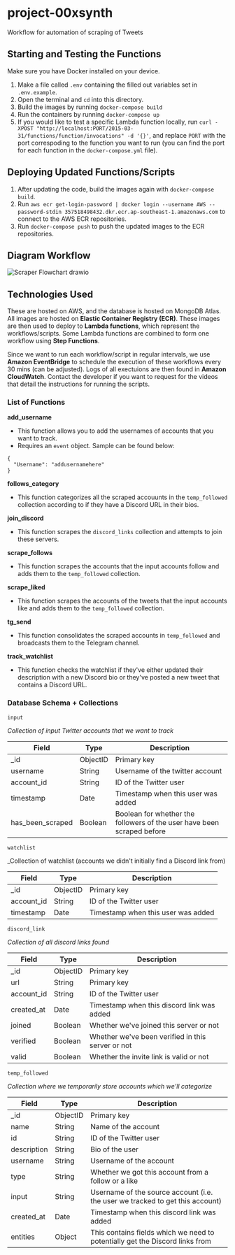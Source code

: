 # project-00xsynth

Workflow for automation of scraping of Tweets

## Starting and Testing the Functions
Make sure you have Docker installed on your device.

1. Make a file called `.env` containing the filled out variables set in `.env.example`.
2. Open the terminal and `cd` into this directory.
3. Build the images by running `docker-compose build`
4. Run the containers by running `docker-compose up`
5. If you would like to test a specific Lambda function locally, run `curl -XPOST "http://localhost:PORT/2015-03-31/functions/function/invocations" -d '{}'`, and replace `PORT` with the port correspoding to the function you want to run (you can find the port for each function in the `docker-compose.yml` file).

## Deploying Updated Functions/Scripts
1. After updating the code, build the images again with `docker-compose build`.
2. Run `aws ecr get-login-password | docker login --username AWS --password-stdin 357518498432.dkr.ecr.ap-southeast-1.amazonaws.com` to connect to the AWS ECR repositories.
3. Run `docker-compose push` to push the updated images to the ECR repositories.

## Diagram Workflow
![Scraper Flowchart drawio](https://user-images.githubusercontent.com/35568696/156316743-e0048f94-2820-4e5d-8280-43d5491d88b8.png)

## Technologies Used
These are hosted on AWS, and the database is hosted on MongoDB Atlas. All images are hosted on **Elastic Container Registry (ECR)**. These images are then used to deploy to **Lambda functions**, which represent the workflows/scripts. Some Lambda functions are combined to form one workflow using **Step Functions**.

Since we want to run each workflow/script in regular intervals, we use **Amazon EventBridge** to schedule the execution of these workflows every 30 mins (can be adjusted). Logs of all exectuions are then found in **Amazon CloudWatch**. Contact the developer if you want to request for the videos that detail the instructions for running the scripts.

### List of Functions
**add_username**
- This function allows you to add the usernames of accounts that you want to track.
- Requires an `event` object. Sample can be found below:
```
{
  "Username": "addusernamehere"
}
```

**follows_category**
- This function categorizes all the scraped accouunts in the `temp_followed` collection according to if they have a Discord URL in their bios.

**join_discord**
- This function scrapes the `discord_links` collection and attempts to join these servers.

**scrape_follows**
- This function scrapes the accounts that the input accounts follow and adds them to the `temp_followed` collection.

**scrape_liked**
- This function scrapes the accounts of the tweets that the input accounts like and adds them to the `temp_followed` collection.


**tg_send**
- This function consolidates the scraped accounts in `temp_followed` and broadcasts them to the Telegram channel.

**track_watchlist**
- This function checks the watchlist if they've either updated their description with a new Discord bio or they've posted a new tweet that contains a Discord URL.

### Database Schema + Collections
`input`

_Collection of input Twitter accounts that we want to track_

| Field  | Type | Description |
| ------------- | ------------- | ------------- |
| \_id  | ObjectID  | Primary key |
| username  | String  | Username of the twitter account |
| account_id  | String  | ID of the Twitter user |
| timestamp  | Date  | Timestamp when this user was added |
| has_been_scraped  | Boolean  | Boolean for whether the followers of the user have been scraped before |

`watchlist`

_Collection of watchlist (accounts we didn't initially find a Discord link from)

| Field  | Type | Description |
| ------------- | ------------- | ------------- |
| \_id  | ObjectID  | Primary key |
| account_id  | String  | ID of the Twitter user |
| timestamp  | Date  | Timestamp when this user was added |

`discord_link`

_Collection of all discord links found_

| Field  | Type | Description |
| ------------- | ------------- | ------------- |
| \_id  | ObjectID  | Primary key |
| url  | String  | Primary key |
| account_id  | String  | ID of the Twitter user |
| created_at  | Date  | Timestamp when this discord link was added |
| joined  | Boolean  | Whether we've joined this server or not |
| verified  | Boolean  | Whether we've been verified in this server or not |
| valid  | Boolean  | Whether the invite link is valid or not |

`temp_followed`

_Collection where we temporarily store accounts which we'll categorize_

| Field  | Type | Description |
| ------------- | ------------- | ------------- |
| \_id  | ObjectID  | Primary key |
| name  | String  | Name of the account |
| id  | String  | ID of the Twitter user |
| description  | String  | Bio of the user |
| username  | String  | Username of the account |
| type  | String  | Whether we got this account from a follow or a like |
| input  | String  | Username of the source account (i.e. the user we tracked to get this account) |
| created_at  | Date  | Timestamp when this discord link was added |
| entities  | Object  | This contains fields which we need to potentially get the Discord links from |
